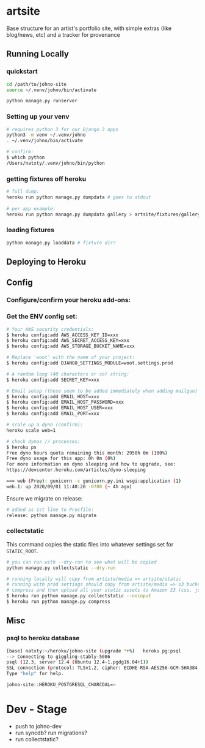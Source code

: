 # artsite  
Base structure for an artist's portfolio site, with simple extras (like blog/news, etc) and a tracker for provenance

## Running Locally

### quickstart
```bash
cd /path/to/johno-site
source ~/.venv/johno/bin/activate

python manage.py runserver
```

### Setting up your venv

```bash
# requires python 3 for our Django 3 apps
python3 -m venv ~/.venv/johno
. ~/.venv/johno/bin/activate

# confirm:
$ which python
/Users/natxty/.venv/johno/bin/python

```

### getting fixtures off heroku
```bash
# full dump:
heroku run python manage.py dumpdata # goes to stdout
 
# per app example:
heroku run python manage.py dumpdata gallery > artsite/fixtures/gallery.json
```

### loading fixtures
```bash
python manage.py loaddata # fixture dir?
```

## Deploying to Heroku

## Config

### Configure/confirm your heroku add-ons:

### Get the ENV config set:
```bash
# Your AWS security credentials:
$ heroku config:add AWS_ACCESS_KEY_ID=xxx
$ heroku config:add AWS_SECRET_ACCESS_KEY=xxx
$ heroku config:add AWS_STORAGE_BUCKET_NAME=xxx

# Replace 'woot' with the name of your project:
$ heroku config:add DJANGO_SETTINGS_MODULE=woot.settings.prod

# A random long (40 characters or so) string:
$ heroku config:add SECRET_KEY=xxx

# Email setup (these seem to be added immediately when adding mailgun)
$ heroku config:add EMAIL_HOST=xxx
$ heroku config:add EMAIL_HOST_PASSWORD=xxx
$ heroku config:add EMAIL_HOST_USER=xxx
$ heroku config:add EMAIL_PORT=xxx
```

```bash
# scale up a dyno (confirm):
heroku scale web=1

# check dynos // processes:
$ heroku ps
Free dyno hours quota remaining this month: 2950h 0m (100%)
Free dyno usage for this app: 0h 0m (0%)
For more information on dyno sleeping and how to upgrade, see:
https://devcenter.heroku.com/articles/dyno-sleeping

=== web (Free): gunicorn -c gunicorn.py.ini wsgi:application (1)
web.1: up 2020/09/01 11:40:20 -0700 (~ 4h ago)
```

Ensure we migrate on release:
```bash
# added as 1st line to Procfile:
release: python manage.py migrate
```


### collectstatic
This command copies the static files into whatever settings set for `STATIC_ROOT`.

```bash
# you can run with --dry-run to see what will be copied
python manage.py collectstatic --dry-run

# running locally will copy from artiste/media => artsite/static
# running with prod settings should copy from artiste/media => s3 bucket
# compress and then upload all your static assets to Amazon S3 (css, js, images, etc.).
$ heroku run python manage.py collectstatic --noinput
$ heroku run python manage.py compress

```


## Misc

### psql to heroku database
```bash
[base] natxty:~/heroku/johno-site (upgrade *+%)   heroku pg:psql
--> Connecting to giggling-stably-5086
psql (12.3, server 12.4 (Ubuntu 12.4-1.pgdg16.04+1))
SSL connection (protocol: TLSv1.2, cipher: ECDHE-RSA-AES256-GCM-SHA384, bits: 256, compression: off)
Type "help" for help.

johno-site::HEROKU_POSTGRESQL_CHARCOAL=> 
```


# Dev - Stage

* push to johno-dev
* run syncdb? run migrations?
* run collectstatic?
